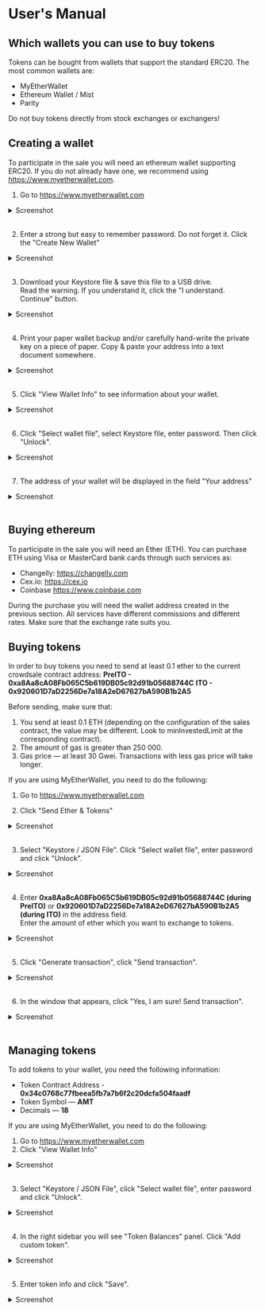 # User's Manual

## Which wallets you can use to buy tokens
Tokens can be bought from wallets that support the standard ERC20.
The most common wallets are:
* MyEtherWallet
* Ethereum Wallet / Mist
* Parity

Do not buy tokens directly from stock exchanges or exchangers!

## Creating a wallet
To participate in the sale you will need an ethereum wallet supporting ERC20.
If you do not already have one, we recommend using https://www.myetherwallet.com.

1. Go to https://www.myetherwallet.com
  <details><summary>Screenshot</summary>

  ![creating_a_wallet_01](images/creating_a_wallet_01.jpg)

  </details><br>

2. Enter a strong but easy to remember password. Do not forget it. Click the "Create New Wallet"
  <details><summary>Screenshot</summary>

  ![creating_a_wallet_02](images/creating_a_wallet_02.jpg)

  </details><br>

3. Download your Keystore file & save this file to a USB drive.  
Read the warning. If you understand it, click the "I understand. Continue" button.
  <details><summary>Screenshot</summary>

  ![creating_a_wallet_03](images/creating_a_wallet_03.jpg)

  </details><br>

4. Print your paper wallet backup and/or carefully hand-write the private key on a piece of paper. Copy & paste your address into a text document somewhere.
  <details><summary>Screenshot</summary>

  ![creating_a_wallet_04](images/creating_a_wallet_04.jpg)

  </details><br>

5. Click "View Wallet Info" to see information about your wallet.
  <details><summary>Screenshot</summary>

  ![creating_a_wallet_05](images/creating_a_wallet_05.jpg)

  </details><br>

6. Click "Select wallet file", select Keystore file, enter password. Then click "Unlock".
  <details><summary>Screenshot</summary>

  ![creating_a_wallet_06](images/creating_a_wallet_06.jpg)

  </details><br>

7. The address of your wallet will be displayed in the field "Your address"
  <details><summary>Screenshot</summary>

  ![creating_a_wallet_07](images/creating_a_wallet_07.jpg)

  </details><br>

## Buying ethereum
To participate in the sale you will need an Ether (ETH).
You can purchase ETH using Visa or MasterCard bank cards through such services as:
* Changelly: https://changelly.com
* Cex.io: https://cex.io
* Coinbase https://www.coinbase.com

During the purchase you will need the wallet address created in the previous section.
All services have different commissions and different rates.
Make sure that the exchange rate suits you.

## Buying tokens
In order to buy tokens you need to send at least 0.1 ether to the current crowdsale contract address: 
**PreITO - 0xa8Aa8cA08Fb065C5b619DB05c92d91b05688744C**
**ITO - 0x920601D7aD2256De7a18A2eD67627bA590B1b2A5**

Before sending, make sure that:
1. You send at least 0.1 ETH (depending on the configuration of the sales contract, the value may be different. Look to minInvestedLimit at the corresponding contract).
2. The amount of gas is greater than 250 000.
3. Gas price — at least 30 Gwei. Transactions with less gas price will take longer.

If you are using MyEtherWallet, you need to do the following:
1. Go to https://www.myetherwallet.com

2. Click "Send Ether & Tokens"
  <details><summary>Screenshot</summary>

  ![buying_tokens_01](images/buying_tokens_01.jpg)

  </details><br>

3. Select "Keystore / JSON File". Click "Select wallet file", enter password and click "Unlock".
  <details><summary>Screenshot</summary>

  ![buying_tokens_02](images/buying_tokens_02.jpg)

  </details><br>

4. Enter **0xa8Aa8cA08Fb065C5b619DB05c92d91b05688744C (during PreITO)** or **0x920601D7aD2256De7a18A2eD67627bA590B1b2A5 (during ITO)** in the address field.  
Enter the amount of ether which you want to exchange to tokens.
  <details><summary>Screenshot</summary>

  ![buying_tokens_03](images/buying_tokens_03.jpg)

  </details><br>

5. Click "Generate transaction", click "Send transaction".
  <details><summary>Screenshot</summary>

  ![buying_tokens_04](images/buying_tokens_04.jpg)

  </details><br>

6. In the window that appears, click "Yes, I am sure! Send transaction".
  <details><summary>Screenshot</summary>

  ![buying_tokens_05](images/buying_tokens_05.jpg)

  </details><br>

## Managing tokens
To add tokens to your wallet, you need the following information:
* Token Contract Address - **0x34c0768c77fbeea5fb7a7b6f2c20dcfa504faadf**
* Token Symbol — **AMT**
* Decimals — **18**

If you are using MyEtherWallet, you need to do the following:
1. Go to https://www.myetherwallet.com
2. Click "View Wallet Info"
  <details><summary>Screenshot</summary>

  ![creating_a_wallet_01](images/creating_a_wallet_01.jpg)

  </details><br>

3. Select "Keystore / JSON File", click "Select wallet file", enter password and click "Unlock".
  <details><summary>Screenshot</summary>

  ![creating_a_wallet_06](images/creating_a_wallet_06.jpg)

  </details><br>

4. In the right sidebar you will see "Token Balances" panel. Click "Add custom token".
  <details><summary>Screenshot</summary>

  ![managing_tokens_03](images/managing_tokens_03.jpg)

  </details><br>

5. Enter token info and click "Save".
  <details><summary>Screenshot</summary>

  ![managing_tokens_04](images/managing_tokens_04.jpg)

  </details><br>
